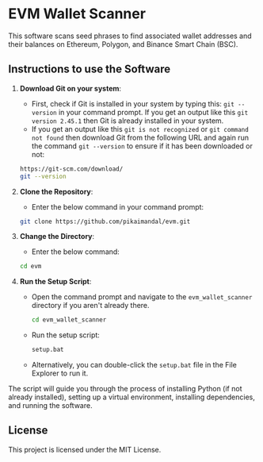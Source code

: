 # EVM Wallet Scanner

This software scans seed phrases to find associated wallet addresses and their balances on Ethereum, Polygon, and Binance Smart Chain (BSC).

## Instructions to use the Software

1. **Download Git on your system**:
   - First, check if Git is installed in your system by typing this: `git --version` in your command prompt. If you get an output like this `git version 2.45.1` then Git is already installed in your system.
   - If you get an output like this `git is not recognized` or `git command not found` then download Git from the following URL and again run the command `git --version` to ensure if it has been downloaded or not:
    ```sh
    https://git-scm.com/download/
    git --version
    ```
2. **Clone the Repository**:
   - Enter the below command in your command prompt:
    ```sh
    git clone https://github.com/pikaimandal/evm.git
    ```
3. **Change the Directory**:
   - Enter the below command:
    ```sh
    cd evm
    ```        

4. **Run the Setup Script**:
    - Open the command prompt and navigate to the `evm_wallet_scanner` directory if you aren't already there.
        ```sh
        cd evm_wallet_scanner
        ```
    - Run the setup script:
        ```sh
        setup.bat
        ```
    - Alternatively, you can double-click the `setup.bat` file in the File Explorer to run it.

The script will guide you through the process of installing Python (if not already installed), setting up a virtual environment, installing dependencies, and running the software.

## License

This project is licensed under the MIT License.

